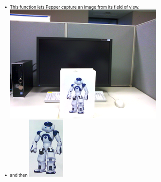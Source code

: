 - This function lets Pepper capture an image from its field of view.
![alt text](https://github.com/TuyenNguyenTanViet/begining/blob/master/CapImage.png)
- and then 
![alt text1](https://github.com/TuyenNguyenTanViet/begining/blob/master/RefImage.png)





